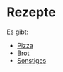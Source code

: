 # Rezepte

Es gibt:

- [Pizza](pages/pizza.md)
- [Brot](pages/brot.md)
- [Sonstiges](pages/sonstiges.md)

